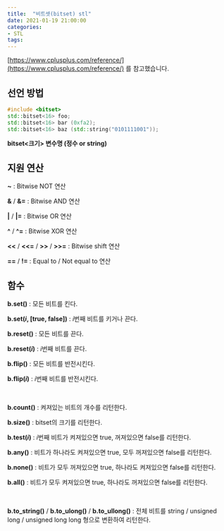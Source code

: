 ```yaml
---
title:  "비트셋(bitset) stl"
date: 2021-01-19 21:00:00
categories: 
- STL
tags:
---
```




[https://www.cplusplus.com/reference/](https://www.cplusplus.com/reference/) 를 참고했습니다.



## 선언 방법

```c++
#include <bitset> 
std::bitset<16> foo;
std::bitset<16> bar (0xfa2);
std::bitset<16> baz (std::string("0101111001"));
```

**bitset\<크기\> 변수명 (정수 or string)**



## 지원 연산

**~** : Bitwise NOT 연산

**&** / **&=** : Bitwise AND 연산

**\|** / **\|=** : Bitwise OR 연산

**^** / **^=** : Bitwise XOR 연산

**\<<** / **\<<=** / **\>>** / **\>>=** : Bitwise shift 연산

**==** / **!=** : Equal to / Not equal to 연산



## 함수

**b.set()** : 모든 비트를 킨다.

**b.set($i$, [true, false])** : $i$번째 비트를 키거나 끈다.

**b.reset()** : 모든 비트를 끈다.

**b.reset($i$)** : $i$번째 비트를 끈다.

**b.flip()** : 모든 비트를 반전시킨다.

**b.flip($i$)** : $i$번째 비트를 반전시킨다.

<br/>

**b.count()** : 켜져있는 비트의 개수를 리턴한다.

**b.size()** : bitset의 크기를 리턴한다.

**b.test($i$)** : $i$번째 비트가 켜져있으면 true, 꺼져있으면 false를 리턴한다.

**b.any()**  : 비트가 하나라도 켜져있으면 true, 모두 꺼져있으면 false를 리턴한다.

**b.none()** : 비트가 모두 꺼져있으면 true, 하나라도 켜져있으면 false를 리턴한다.

**b.all()** : 비트가 모두 켜져있으면 true, 하나라도 꺼져있으면 false를 리턴한다.

<br/>

**b.to_string()** / **b.to_ulong()** / **b.to_ullong()** : 전체 비트를 string / unsigned long / unsigned long long 형으로 변환하여 리턴한다.
